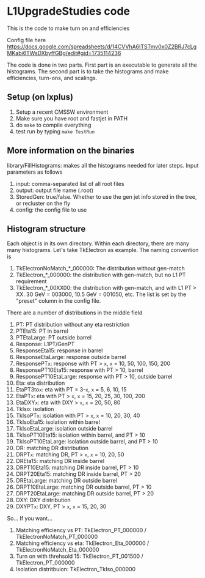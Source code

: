 # L1UpgradeStudies code

This is the code to make turn on and efficiencies

Config file here
https://docs.google.com/spreadsheets/d/14CVVhA6ITSTmv0x0Z2BRJ7cLgMKabi6TWsDXbyffGBg/edit#gid=1735114236

The code is done in two parts.  First part is an executable to generate all the histograms.  The second part is to take the histograms and make efficiencies, turn-ons, and scalings.





## Setup (on lxplus)

1. Setup a recent CMSSW environment
1. Make sure you have root and fastjet in PATH
1. do `make` to compile everything
1. test run by typing `make TestRun`



## More information on the binaries

library/FillHistograms: makes all the histograms needed for later steps.  Input parameters as follows
1. input: comma-separated list of all root files
1. output: output file name (.root)
1. StoredGen: true/false.  Whether to use the gen jet info stored in the tree, or recluster on the fly
1. config: the config file to use


## Histogram structure

Each object is in its own directory.  Within each directory, there are many many histograms.  Let's take TkElectron as example.  The naming convention is
1. TkElectronNoMatch_*_000000: The distribution without gen-match
1. TkElectron_*_000000: the distribution with gen-match, but no L1 PT requirement
1. TkElectron_*_00XX00: the distribution with gen-match, and with L1 PT > XX.  30 GeV = 003000, 10.5 GeV = 001050, etc.  The list is set by the "preset" column in the config file.

There are a number of distributions in the middle field
1. PT: PT distribution without any eta restriction
1. PTEta15: PT in barrel
1. PTEtaLarge: PT outside barrel
1. Response: L1PT/GenPT
1. ResponseEta15: response in barrel
1. ResponseEtaLarge: response outside barrel
1. ResponsePT`x`: response with PT > `x`, `x` = 10, 50, 100, 150, 200
1. ResponsePT10Eta15: response with PT > 10, barrel
1. ResponsePT10EtaLarge: response with PT > 10, outside barrel
1. Eta: eta distribution
1. EtaPT3to`x`: eta with PT = 3-`x`, `x` = 5, 6, 10, 15
1. EtaPT`x`: eta with PT > `x`, `x` = 15, 20, 25, 30, 100, 200
1. EtaDXY`x`: eta with DXY > `x`, `x` = 20, 50, 80
1. TkIso: isolation
1. TkIsoPT`x`: isolation with PT > `x`, `x` = 10, 20, 30, 40
1. TkIsoEta15: isolation within barrel
1. TkIsoEtaLarge: isolation outside barrel
1. TkIsoPT10Eta15: isolation within barrel, and PT > 10
1. TkIsoPT10EtaLarge: isolation outside barrel, and PT > 10
1. DR: matching DR distribution
1. DRPT`x`: matching DR, PT > `x`, `x` = 10, 20, 50
1. DREta15: matching DR inside barrel
1. DRPT10Eta15: matching DR inside barrel, PT > 10
1. DRPT20Eta15: matching DR inside barrel, PT > 20
1. DREtaLarge: matching DR outside barrel
1. DRPT10EtaLarge: matching DR outside barrel, PT > 10
1. DRPT20EtaLarge: matching DR outside barrel, PT > 20
1. DXY: DXY distribution
1. DXYPT`x`: DXY, PT > `x`, `x` = 15, 20, 30

So... If you want...

1. Matching efficiency vs PT: TkElectron_PT_000000 / TkElectronNoMatch_PT_000000
1. Matching efficiency vs eta: TkElectron_Eta_000000 / TkElectronNoMatch_Eta_000000
1. Turn on with threhsold 15: TkElectron_PT_001500 / TkElectron_PT_000000
1. Isolation distritbuion: TkElectron_TkIso_000000


















